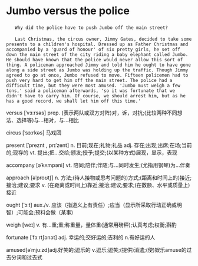 
Jumbo versus the police
====

```
　　Why did the police have to push Jumbo off the main street?

　　Last Christmas, the circus owner, Jimmy Gates, decided to take some presents to a children's hospital. Dressed up as Father Christmas and accompanied by a 'guard of honour' of six pretty girls, he set off down the main street of the city riding a baby elephant called Jumbo. He should have known that the police would never allow this sort of thing. A policeman approached Jimmy and told him he ought to have gone along a side street as Jumbo was holding up the traffic. Though Jimmy agreed to go at once, Jumbo refused to move. Fifteen policemen had to push very hard to get him off the main street. The police had a difficult time, but they were most amused. 'Jumbo must weigh a few tons,' said a policeman afterwards, 'so it was fortunate that we didn't have to carry him. Of course, we should arrest him, but as he has a good record, we shall let him off this time.'

```


versus [ˈvɜːrsəs]    prep. (表示两队或双方对阵)对，诉，对抗;(比较两种不同想法、选择等)与…相对，与…相比

circus [ˈsɜːrkəs]  马戏团

present  [ˈpreznt , prɪˈzent]  n. 目前;现在;礼物;礼品
adj. 存在;出现;出席;在场;当前的;现存的
vt. 提出;把…交给;颁发;授予;提交;(以某种方式)展现，显示，表现 

accompany [əˈkʌmpəni] vt. 陪同;陪伴;伴随;与…同时发生;(尤指用钢琴)为…伴奏
 
approach [əˈproʊtʃ] n. 方法;(待人接物或思考问题的)方式;(距离和时间上的)接近;接洽;建议;要求 v. (在距离或时间上)靠近;接洽;建议;要求;(在数额、水平或质量上)接近


ought [ˈɔːt] aux./v. 应该（指道义上有责任）;应当（显示所采取行动正确或明智）;可能会;预料会做（某事)

weigh  [weɪ]  v. 有…重;重;称重量，量体重(通常用磅秤);认真考虑;权衡;斟酌

fortunate  [ˈfɔːrtʃənət]   adj. 幸运的;交好运的;吉利的 n.有好运的人

amused[əˈmjuːzd]adj.好笑的;逗乐的 v.逗乐;逗笑;(提供)消遣;(使)娱乐amuse的过去分词和过去式



